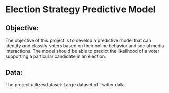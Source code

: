# Election Strategy Predictive Model 

## Objective:
The objective of this project is to develop a predictive model that can identify and classify voters based on their online behavior and social media interactions. The model should be able to predict the likelihood of a voter supporting a particular candidate in an election.

## Data:
The project utilizesdataset:
Large dataset of  Twitter data.


